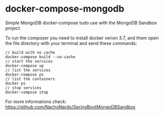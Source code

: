 # docker-compose-mongodb
Simple MongoDB docker-compose tudo use with the MongoDB Sandbox project.

To run the composer you need to install docker verion 3.7, and them open the file directory with your terminal and send these commands:

```
// build with no cache
docker-compose build --no-cache
// start the services
docker-compose up
// list the services
docker-compose ps
// list the containers
docker ps
// stop services
docker-compose stop
```

For more informations check: https://github.com/NachoNardo/SpringBootMongoDBSandbox
